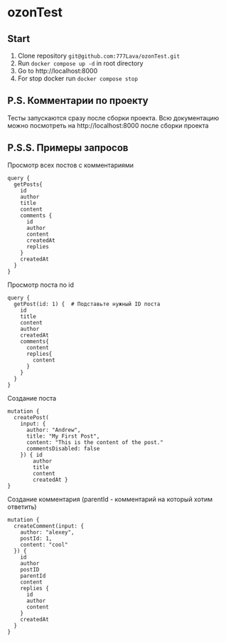 # ozonTest

## Start
1. Clone repository `git@github.com:777Lava/ozonTest.git`
2. Run `docker compose up -d` in root directory 
3. Go to http://localhost:8000
4. For stop docker run `docker compose stop` 

## P.S. Комментарии по проекту
Тесты запускаются сразу после сборки проекта.
Всю документацию можно посмотреть на http://localhost:8000 после сборки проекта

## P.S.S. Примеры запросов 
Просмотр всех постов с комментариями 
```
query {
  getPosts{
    id
    author
    title
    content
    comments {
      id
      author
      content
      createdAt
      replies
    }
    createdAt
  }
}
```
Просмотр поста по id

```
query {
  getPost(id: 1) {  # Подставьте нужный ID поста
    id
    title
    content
    author
    createdAt
    comments{
      content
      replies{
        content
      }
    }
  }
}
```

Создание поста

```
mutation { 
  createPost(
    input: {
      author: "Andrew",
      title: "My First Post",
      content: "This is the content of the post." 
      commentsDisabled: false
    }) { id 
    	author 
    	title 
    	content 
    	createdAt }
}
```
Создание комментария (parentId - комментарий на который хотим ответить)

```
mutation {
  createComment(input: {
    author: "alexey",
    postId: 1,
    content: "cool"
  }) {
    id
    author
    postID
    parentId
    content
    replies {
      id
      author
      content
    }
    createdAt
  }
}
```

